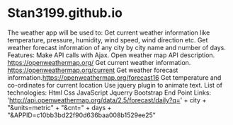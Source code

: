 # Stan3199.github.io
The weather app will be used to:
Get current weather information like temperature, pressure, humidity, wind speed, wind direction etc.
Get weather forecast information of any city by city name and number of days.
Features:
Make API calls with Ajax.
Open weather map API description. https://openweathermap.org/ 
Get current weather information. https://openweathermap.org/current
Get weather forecast information.https://openweathermap.org/forecast16
Get temperature and co-ordinates for current location 
Use jquery plugin to animate text.
List of technologies:
Html
Css
JavaScript 
Jquerry
Bootstrap
End Point Links:
'http://api.openweathermap.org/data/2.5/forecast/daily?q=' + city + "&units=metric" + "&cnt=" + days + "&APPID=c10bb3bd22f90d636baa008b1529ee25"
